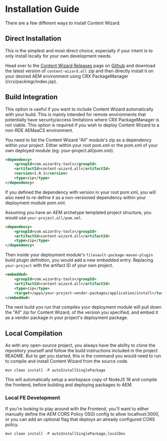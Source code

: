 # Installation Guide

There are a few different ways to install Content Wizard.


## Direct Installation

This is the simplest and most direct choice, especially if your intent is to only install locally for your own development needs.

Head over to the [Content Wizard Releases](https://github.com/wizardry-tools/content-wizard/releases) page on [Github](https://github.com/wizardry-tools/content-wizard) and download the latest version of `content-wizard.all` zip and then directly install it on your desired AEM environment using CRX PackageManager (/crx/packmgr/index.jsp).


## Build Integration

This option is useful if you want to include Content Wizard automatically with your build. This is mainly intended for remote environments that potentially have security/access limitations where CRX PackageManager is not viable. This option is required if you wish to deploy Content Wizard to a non-RDE AEMaaCS environment.

You need to list the Content Wizard "All" module's zip as a dependency within your project. Either within your root pom.xml or the pom.xml of your own deployed module (eg: your-project.all/pom.xml).

```xml
<dependency>
    <groupId>com.wizardry-tools</groupId>
    <artifactId>content-wizard.all</artifactId>
    <version>1.0.1</version>
    <type>zip</type>
</dependency>
```

If you defined the dependency with version in your root pom.xml, you will also need to re-define it as a non-versioned dependency within your deployment module pom.xml.

Assuming you have an AEM archetype templated project structure, you would use `your-project.all/pom.xml`.

```xml
<dependency>
    <groupId>com.wizardry-tools</groupId>
    <artifactId>content-wizard.all</artifactId>
    <type>zip</type>
</dependency>
```

Then inside your deployment module's `filevault-package-maven-plugin` build plugin definition, you would add a new embedded entry. Replacing `your-project` with the artifact ID of your own project.

```xml
<embedded>
    <groupId>com.wizardry-tools</groupId>
    <artifactId>content-wizard.all</artifactId>
    <type>zip</type>
    <target>/apps/your-project-vendor-packages/application/install</target>
</embedded>
```

The next build you run that compiles your deployment module will pull down the "All" zip for Content Wizard, of the version you specified, and embed it as a vendor package in your project's deployment package. 


## Local Compilation

As with any open-source project, you always have the ability to clone the repository yourself and follow the build instructions included in the project README. But to get you started, this is the command you would need to run to compile and install Content Wizard from the source code.

```shell
mvn clean install -P autoInstallSinglePackage
```

This will automatically setup a workspace copy of NodeJS 18 and compile the frontend, before building and deploying packages to AEM.

### Local FE Development

If you're looking to play around with the Frontend, you'll want to either manually define the AEM CORS Policy OSGI config to allow localhost:3000, or you can add an optional flag that deploys an already configured CORS policy.

```shell
mvn clean install -P autoInstallSinglePackage,localDev
```